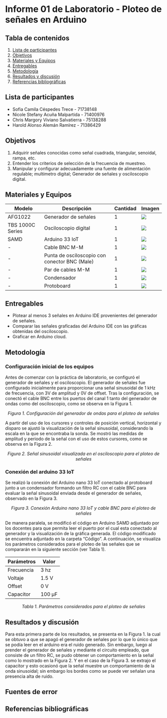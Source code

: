 # Informe 01 de Laboratorio - Ploteo de señales en Arduino
## Tabla de contenidos
1. [Lista de participantes](#lista)
2. [Objetivos](#objetivos)
3. [Materiales y Equipos](#materiales)
4. [Entregables](#entregables)
5. [Metodología](#metodologia)
7. [Resultados y discusión](#resultados)
8. [Referencias bibliográficas](#referencias)

<a name="lista"></a>
## Lista de participantes
- Sofia Camila Céspedes Trece - 71738148
- Nicole Stefany Acuña Malpartida - 71400976
- Chris Margory Viviano Salvatierra - 75138288
- Harold Alonso Alemán Ramírez - 71386429
  
<a name="objetivos"></a>
## Objetivos
1. Adquirir señales conocidas como señal cuadrada, triangular, senoidal, rampa, etc.
2. Entender los criterios de selección de la frecuencia de muestreo.
3. Manipular y configurar adecuadamente una fuente de alimentación regulable; multímetro digital; Generador de señales y osciloscopio digital.
   
<a name="materiales"></a>
## Materiales y Equipos
<div align="center">
  
| Modelo | Descripción | Cantidad | Imagen |
| ------------- | ------------- | ------------- | -------------- |
| AFG1022 | Generador de señales | 1 | <image src="7. LABORATORIOS/Laboratorio 02_Ploteo de señales/Imagenes/Osciloscopio.jpeg"> |
| TBS 1000C Series | Osciloscopio digital | 1 | <image src ="https://postimg.cc/qhSt0qq1"> |
| SAMD | Arduino 33 IoT | 1 | <image src="7. LABORATORIOS/Laboratorio 02_Ploteo de señales/Imagenes/Osciloscopio.jpeg"> |
| - | Cable BNC M-M | 1 | <image src="7. LABORATORIOS/Laboratorio 02_Ploteo de señales/Imagenes/Osciloscopio.jpeg"> |
| - | Punta de osciloscopio con conector BNC (Male) | 1 | <image src ="7. LABORATORIOS/Laboratorio 02_Ploteo de señales/Imagenes/Osciloscopio.jpeg"> | 
| - | Par de cables M-M | 1 | <image src ="7. LABORATORIOS/Laboratorio 02_Ploteo de señales/Imagenes/Osciloscopio.jpeg"> |
| - | Condensador | 1 | <image src ="7. LABORATORIOS/Laboratorio 02_Ploteo de señales/Imagenes/Osciloscopio.jpeg"> |
| - | Protoboard | 1 | <image src ="7. LABORATORIOS/Laboratorio 02_Ploteo de señales/Imagenes/Osciloscopio.jpeg"> |

</div>

<a name="entregables"></a>
## Entregables
- Plotear al menos 3 señales en Arduino IDE provenientes del generador de señales.
- Comparar las señales graficadas del Arduino IDE con las gráficas obtenidas del osciloscopio.
- Graficar en Arduino cloud.

<a name="metodologia"></a>
## Metodología
### Configuración inicial de los equipos
Antes de comenzar con la práctica de laboratorio, se configuró el generador de señales y el osciloscopio. El generador de señales fue configurado inicialmente para proporcionar una señal sinusoidal de 1 kHz de frecuencia, con 3V de amplitud y 0V de offset. Tras la configuración, se conectó el cable BNC entre los puertos del canal 1 tanto del generador de ondas como del osciloscopio, como se observa en la Figura 1.

<p align="center"><i>Figura 1. Configuración del generador de ondas para el ploteo de señales</i></p>

A partir del uso de los cursores y controles de posición vertical, horizontal y disparo se ajustó la visualización de la señal sinusoidal, considerando la escala en la que se encontraba la sonda. Se mostró las medidas de amplitud y periodo de la señal con el uso de estos cursores, como se observa en la Figura 2.

<p align="center"><i>Figura 2. Señal sinusoidal visualizada en el osciloscopio para el ploteo de señales</i></p>

### Conexión del arduino 33 IoT 
Se realizó la conexión del Arduino nano 33 IoT conectado al protoboard junto a un condensador formando un filtro RC con el cable BNC para evaluar la señal sinusoidal enviada desde el generador de señales, observado en la Figura 3. 

<p align="center"><i>Figura 3. Conexión Arduino nano 33 IoT y cable BNC para el ploteo de señales</i></p>

De manera paralela, se modificó el código en Arduino SAMD adjuntado por los docentes para que permita leer el puerto por el cual esta conectado al generador y la visualización de la gráfica generada. El código modificado se encuentra adjuntado en la carpeta “Código”. A continuación, se visualiza los parámetros considerados para el ploteo de las señales que se compararán en la siguiente sección (ver Tabla 1).

<div align="center">

| Parámetros | Valor | 
| ------------ | ------------ | 
| Frecuencia        | 3 hz    | 
| Voltaje    | 1.5 V    | 
| Offset    | 0 V   | 
| Capacitor    | 100 µF  | 

</div>
<p align="center"><i>Tabla 1. Parámetros considerados para el ploteo de señales</i></p>

<a name="resultados"></a>
## Resultados y discusión
Para esta primera parte de los resultados, se presenta en la Figura 1. la cual se obtuvo a que se apagó el generador de señales por lo que lo único que se podía leer en el arduino era el ruido generado. Sin embargo, luego al prender el generador de señales y mediante el circuito empleado, que consiste de un filtro RC, se pudo obtener un comportamiento en la señal como lo mostrado en la Figura 2. Y en el caso de la Figura 3. se extrajo el capacitor y esto ocasionó que la señal muestre un comportamiento de la onda sinusoidal; sin embargo los bordes como se puede ver señalan una presencia alta de ruido.

<a name="referencias"></a>

## Fuentes de error
## Referencias bibliográficas

